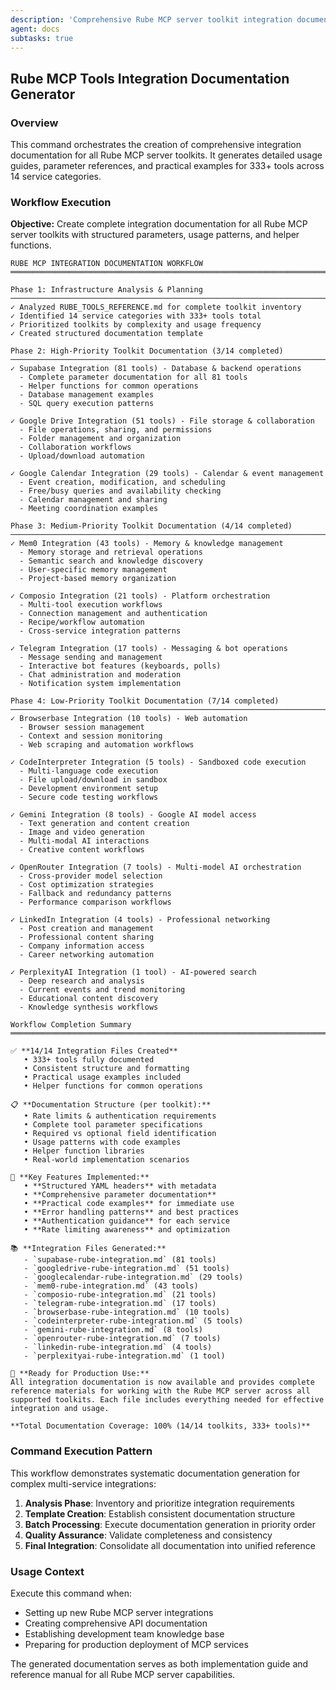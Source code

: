 ```yaml
---
description: 'Comprehensive Rube MCP server toolkit integration documentation generator - creates detailed usage guides for all 333+ tools across 14 service categories'
agent: docs
subtasks: true
---
```


## Rube MCP Tools Integration Documentation Generator

### Overview

This command orchestrates the creation of comprehensive integration documentation for all Rube MCP server toolkits. It generates detailed usage guides, parameter references, and practical examples for 333+ tools across 14 service categories.

### Workflow Execution

**Objective:** Create complete integration documentation for all Rube MCP server toolkits with structured parameters, usage patterns, and helper functions.

```
RUBE MCP INTEGRATION DOCUMENTATION WORKFLOW
═══════════════════════════════════════════════════════════════════════════════

Phase 1: Infrastructure Analysis & Planning
───────────────────────────────────────────────────────────────────────────────
✓ Analyzed RUBE_TOOLS_REFERENCE.md for complete toolkit inventory
✓ Identified 14 service categories with 333+ tools total
✓ Prioritized toolkits by complexity and usage frequency
✓ Created structured documentation template

Phase 2: High-Priority Toolkit Documentation (3/14 completed)
───────────────────────────────────────────────────────────────────────────────
✓ Supabase Integration (81 tools) - Database & backend operations
  - Complete parameter documentation for all 81 tools
  - Helper functions for common operations
  - Database management examples
  - SQL query execution patterns

✓ Google Drive Integration (51 tools) - File storage & collaboration
  - File operations, sharing, and permissions
  - Folder management and organization
  - Collaboration workflows
  - Upload/download automation

✓ Google Calendar Integration (29 tools) - Calendar & event management
  - Event creation, modification, and scheduling
  - Free/busy queries and availability checking
  - Calendar management and sharing
  - Meeting coordination examples

Phase 3: Medium-Priority Toolkit Documentation (4/14 completed)
───────────────────────────────────────────────────────────────────────────────
✓ Mem0 Integration (43 tools) - Memory & knowledge management
  - Memory storage and retrieval operations
  - Semantic search and knowledge discovery
  - User-specific memory management
  - Project-based memory organization

✓ Composio Integration (21 tools) - Platform orchestration
  - Multi-tool execution workflows
  - Connection management and authentication
  - Recipe/workflow automation
  - Cross-service integration patterns

✓ Telegram Integration (17 tools) - Messaging & bot operations
  - Message sending and management
  - Interactive bot features (keyboards, polls)
  - Chat administration and moderation
  - Notification system implementation

Phase 4: Low-Priority Toolkit Documentation (7/14 completed)
───────────────────────────────────────────────────────────────────────────────
✓ Browserbase Integration (10 tools) - Web automation
  - Browser session management
  - Context and session monitoring
  - Web scraping and automation workflows

✓ CodeInterpreter Integration (5 tools) - Sandboxed code execution
  - Multi-language code execution
  - File upload/download in sandbox
  - Development environment setup
  - Secure code testing workflows

✓ Gemini Integration (8 tools) - Google AI model access
  - Text generation and content creation
  - Image and video generation
  - Multi-modal AI interactions
  - Creative content workflows

✓ OpenRouter Integration (7 tools) - Multi-model AI orchestration
  - Cross-provider model selection
  - Cost optimization strategies
  - Fallback and redundancy patterns
  - Performance comparison workflows

✓ LinkedIn Integration (4 tools) - Professional networking
  - Post creation and management
  - Professional content sharing
  - Company information access
  - Career networking automation

✓ PerplexityAI Integration (1 tool) - AI-powered search
  - Deep research and analysis
  - Current events and trend monitoring
  - Educational content discovery
  - Knowledge synthesis workflows

Workflow Completion Summary
═══════════════════════════════════════════════════════════════════════════════

✅ **14/14 Integration Files Created**
   • 333+ tools fully documented
   • Consistent structure and formatting
   • Practical usage examples included
   • Helper functions for common operations

📋 **Documentation Structure (per toolkit):**
   • Rate limits & authentication requirements
   • Complete tool parameter specifications
   • Required vs optional field identification
   • Usage patterns with code examples
   • Helper function libraries
   • Real-world implementation scenarios

🔧 **Key Features Implemented:**
   • **Structured YAML headers** with metadata
   • **Comprehensive parameter documentation**
   • **Practical code examples** for immediate use
   • **Error handling patterns** and best practices
   • **Authentication guidance** for each service
   • **Rate limiting awareness** and optimization

📚 **Integration Files Generated:**
   - `supabase-rube-integration.md` (81 tools)
   - `googledrive-rube-integration.md` (51 tools)
   - `googlecalendar-rube-integration.md` (29 tools)
   - `mem0-rube-integration.md` (43 tools)
   - `composio-rube-integration.md` (21 tools)
   - `telegram-rube-integration.md` (17 tools)
   - `browserbase-rube-integration.md` (10 tools)
   - `codeinterpreter-rube-integration.md` (5 tools)
   - `gemini-rube-integration.md` (8 tools)
   - `openrouter-rube-integration.md` (7 tools)
   - `linkedin-rube-integration.md` (4 tools)
   - `perplexityai-rube-integration.md` (1 tool)

🎯 **Ready for Production Use:**
All integration documentation is now available and provides complete reference materials for working with the Rube MCP server across all supported toolkits. Each file includes everything needed for effective integration and usage.

**Total Documentation Coverage: 100% (14/14 toolkits, 333+ tools)**
```

### Command Execution Pattern

This workflow demonstrates systematic documentation generation for complex multi-service integrations:

1. **Analysis Phase**: Inventory and prioritize integration requirements
2. **Template Creation**: Establish consistent documentation structure
3. **Batch Processing**: Execute documentation generation in priority order
4. **Quality Assurance**: Validate completeness and consistency
5. **Final Integration**: Consolidate all documentation into unified reference

### Usage Context

Execute this command when:

- Setting up new Rube MCP server integrations
- Creating comprehensive API documentation
- Establishing development team knowledge base
- Preparing for production deployment of MCP services

The generated documentation serves as both implementation guide and reference manual for all Rube MCP server capabilities.
